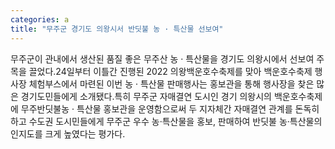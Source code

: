 ```yaml
---
categories: a
title: "무주군 경기도 의왕시서 반딧불 농 · 특산물 선보여"
---
```

무주군이 관내에서 생산된 품질 좋은 무주산 농 · 특산물을 경기도 의왕시에서 선보여 주목을 끌었다.24일부터 이틀간 진행된 2022 의왕백운호수축제를 맞아 백운호수축제 행사장 체험부스에서 마련된 이번 농 · 특산물 판매행사는 홍보관을 통해 행사장을 찾은 많은 경기도민들에게 소개됐다.특히 무주군 자매결연 도시인 경기 의왕시의 백운호수축제에 무주반딧불농 · 특산물 홍보관을 운영함으로써 두 지자체간 자매결연 관계를 돈독히 하고 수도권 도시민들에게 무주군 우수 농·특산물을 홍보, 판매하여 반딧불 농·특산물의 인지도를 크게 높였다는 평가다.